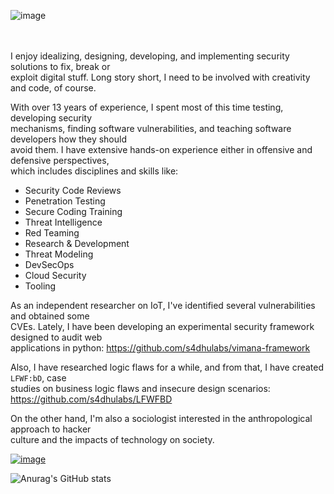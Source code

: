 
<!---
s4dhulabs/s4dhulabs is a ✨ special ✨ repository because its `README.md` (this file) appears on your GitHub profile.
You can click the Preview link to take a look at your changes.
--->

![image](https://user-images.githubusercontent.com/89562876/191158587-5f1ba7ff-c1a2-4179-a5fa-c1dcf1283a6a.png)


<br>
<br>
I enjoy idealizing, designing, developing, and implementing security solutions to fix, break or<br>
exploit digital stuff. Long story short, I need to be involved with creativity and code, of course.<br>

With over 13 years of experience, I spent most of this time testing, developing security<br>
mechanisms, finding software vulnerabilities, and teaching software developers how they should<br>
avoid them. I have extensive hands-on experience either in offensive and defensive perspectives,<br>
which includes disciplines and skills like:<br>

* Security Code Reviews 
* Penetration Testing 
* Secure Coding Training
* Threat Intelligence 
* Red Teaming
* Research & Development
* Threat Modeling
* DevSecOps 
* Cloud Security 
* Tooling 

As an independent researcher on IoT, I've identified several vulnerabilities and obtained some<br>
CVEs.  Lately, I have been developing an experimental security framework designed to audit web<br>
applications in python: https://github.com/s4dhulabs/vimana-framework<br>


Also, I have researched logic flaws for a while, and from that, I have created `LFWF:bD`, case<br>
studies on business logic flaws and insecure design scenarios:<br> 
https://github.com/s4dhulabs/LFWFBD<br>

On the other hand, I'm also a sociologist interested in the anthropological approach to hacker<br>
culture and the impacts of technology on society.<br>

[![image](https://img.shields.io/badge/LinkedIn-0077B5?style=for-the-badge&logo=linkedin&logoColor=white)](https://www.linkedin.com/in/glayssontomaz)



![Anurag's GitHub stats](https://github-readme-stats.vercel.app/api?username=s4dhulabs&show_icons=true&theme=dark)








